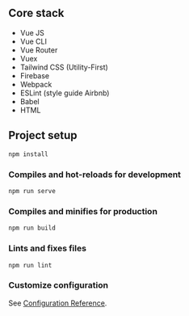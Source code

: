 ## Core stack
- Vue JS
- Vue CLI
- Vue Router
- Vuex
- Tailwind CSS (Utility-First)
- Firebase
- Webpack
- ESLint (style guide Airbnb)
- Babel
- HTML

## Project setup
```
npm install
```

### Compiles and hot-reloads for development
```
npm run serve
```

### Compiles and minifies for production
```
npm run build
```

### Lints and fixes files
```
npm run lint
```

### Customize configuration
See [Configuration Reference](https://cli.vuejs.org/config/).
